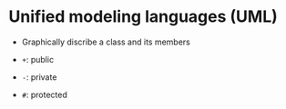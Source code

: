 # Unified modeling languages (UML)

- Graphically discribe a class and its members

- `+`: public
- `-`: private
- `#`: protected


